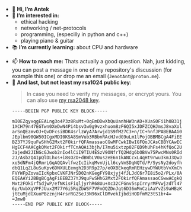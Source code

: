 - 👋 **Hi, I’m Antek**
- 👀 **I’m interested in:**
  - ethical hacking
  - networking / net-protocols
  - programming, (especilly in python and c++)
  - playing piano & guitar
- 📚 **I’m currently learning:** about CPU and hardware
<!---neural networks' architecture--->
- 📫 **How to reach me:** Thats actually a good question. Nah, just kidding, you can post a message in one of my repository's discussion (for example this one) or drop me an email (`JenotAnt@proton.me`).
- 🔑 **And last, but not least my rsa1024 public key**:
  > In case you need to verify my messages, or encrypt yours. You can also use [my rsa2048 key](/PGP-rsa2048.asc).
  ```
  -----BEGIN PGP PUBLIC KEY BLOCK-----
  
  mI0EZqyxqgEEALng3o4P3z8RuMt+0qEmDDwXbQuUanhHW3nAD+XUaS0Fi1h0B31j
  1XCH79n47EGTwn0XeDwN4Pi4bsv3w0g9vzxhuom8zF6QI5xJDFZCQHJmsJ8vaXol
  arSnQEzmvOJ+QvDFcsiBDK4srlzWyA7Arwjd1S9fM27C3+n/IC+hnfJPABEBAAG0
  JEplbm90QW50ICgxMDI0KSA8SmVub3RBbnRAcHJvdG9uLm1lPojOBBMBCgA4FiEE
  BZ37YJ9quFwSHhG2Mxt2FOkirfQFAmassaoCGwMFCwkIBwIGFQoJCAsCBBYCAwEC
  HgECF4AACgkQMxt2FOkirfTCnAQAi3bjh/I7mu5ixtzp02FQD9hUhFs4hKfQoC2U
  3ajedW2JINGcGJwob2nIo4lCiI9TIU4ESzV9ONfrTQ2Hdg6bOBVw75PwcMNs0RId
  2J/AsbzQ4IpQlDLhxs+i8sOZO+dBWbLV0us2eE6n1kANCcxL4qHt9rwu3kmJ3QwJ
  xo5dNFm4jQRmrLGqAQQAvlfwzIcIikqMvnUjLl6cyVmSDqNQTd/P/SysNy2doyfh
  dbQ1LqZL8uSuKpv6DNXULEemgh2D3R9p27p/eOXBEkeqRmREHzywDYWUtbVvXmCh
  FVYWFpZovaIIcKpbxCVKFJNrSD02nKGegFY98xjyj4fJLJdC6r7E8i5o2/PLx/0A
  EQEAAYi2BBgBCgAgFiEEBZ37YJ9quFwSHhG2Mxt2FOkirfQFAmassaoCGwwACgkQ
  Mxt2FOkirfSdjwP/efNKisFiqljyrhR68Uu+Xc32CFGnv5spIrryrMFVwjzdTl47
  6p/UxbXgVPFJUux2M77Y6i5RqZbWSF7VFmOQZDnJgt6D36mMnCziAaYvZs9aHBzK
  jtEuMjdGXuoPBzznjH4rsrRG2SeJ3N96xClDMvekIjbdiHODfmM23tS1b+4=
  =Jmw0
  -----END PGP PUBLIC KEY BLOCK-----
  ```

<!---
JENOT-ANT/JENOT-ANT is a ✨ special ✨ repository because its `README.md` (this file) appears on your GitHub profile.
You can click the Preview link to take a look at your changes.
--->

